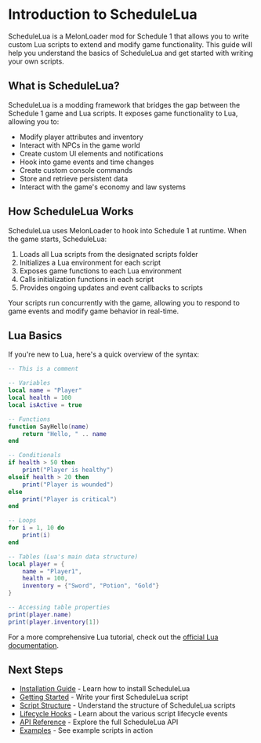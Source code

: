 # Introduction to ScheduleLua

ScheduleLua is a MelonLoader mod for Schedule 1 that allows you to write custom Lua scripts to extend and modify game functionality. This guide will help you understand the basics of ScheduleLua and get started with writing your own scripts.

## What is ScheduleLua?

ScheduleLua is a modding framework that bridges the gap between the Schedule 1 game and Lua scripts. It exposes game functionality to Lua, allowing you to:

- Modify player attributes and inventory
- Interact with NPCs in the game world
- Create custom UI elements and notifications
- Hook into game events and time changes
- Create custom console commands
- Store and retrieve persistent data
- Interact with the game's economy and law systems

## How ScheduleLua Works

ScheduleLua uses MelonLoader to hook into Schedule 1 at runtime. When the game starts, ScheduleLua:

1. Loads all Lua scripts from the designated scripts folder
2. Initializes a Lua environment for each script
3. Exposes game functions to each Lua environment
4. Calls initialization functions in each script
5. Provides ongoing updates and event callbacks to scripts

Your scripts run concurrently with the game, allowing you to respond to game events and modify game behavior in real-time.

## Lua Basics

If you're new to Lua, here's a quick overview of the syntax:

```lua
-- This is a comment

-- Variables
local name = "Player"
local health = 100
local isActive = true

-- Functions
function SayHello(name)
    return "Hello, " .. name
end

-- Conditionals
if health > 50 then
    print("Player is healthy")
elseif health > 20 then
    print("Player is wounded")
else
    print("Player is critical")
end

-- Loops
for i = 1, 10 do
    print(i)
end

-- Tables (Lua's main data structure)
local player = {
    name = "Player1",
    health = 100,
    inventory = {"Sword", "Potion", "Gold"}
}

-- Accessing table properties
print(player.name)
print(player.inventory[1])
```

For a more comprehensive Lua tutorial, check out the [official Lua documentation](https://www.lua.org/manual/5.3/).

## Next Steps

- [Installation Guide](./installation.md) - Learn how to install ScheduleLua
- [Getting Started](./getting-started.md) - Write your first ScheduleLua script
- [Script Structure](./script-structure.md) - Understand the structure of ScheduleLua scripts
- [Lifecycle Hooks](./lifecycle-hooks.md) - Learn about the various script lifecycle events
- [API Reference](/api/) - Explore the full ScheduleLua API
- [Examples](/examples/) - See example scripts in action 